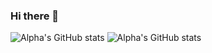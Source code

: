 ### Hi there 👋

<a rel="me" href="https://mastodon.social/@YouFoundAlpha"></a>

![Alpha's GitHub stats](https://github-readme-stats.vercel.app/api?username=YouFoundAlpha&show_icons=true&theme=transparent)
![Alpha's GitHub stats](https://github-readme-stats.vercel.app/api/top-langs/?username=YouFoundAlpha&theme=transparent)
